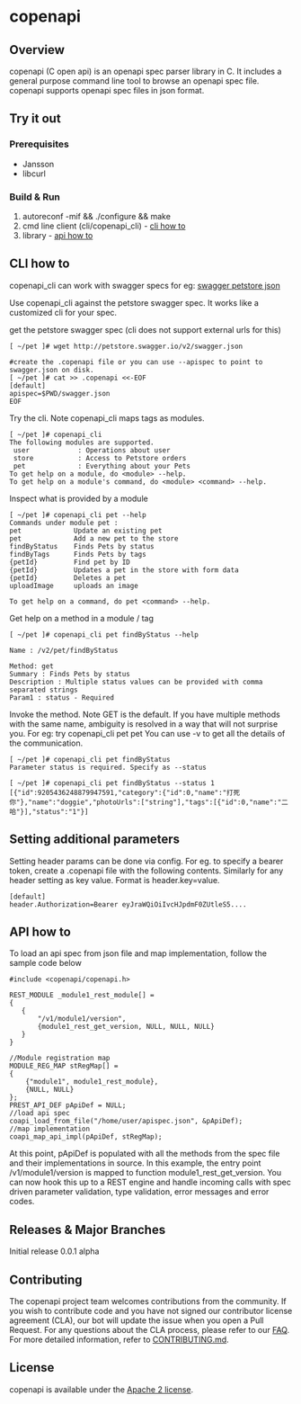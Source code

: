 

# copenapi

## Overview
copenapi (C open api) is an openapi spec parser library in C. It includes a general purpose
command line tool to browse an openapi spec file. copenapi supports openapi spec files in
json format.

## Try it out

### Prerequisites

* Jansson
* libcurl

### Build & Run

1. autoreconf -mif && ./configure && make
2. cmd line client (cli/copenapi_cli) - [cli how to](#cli-how-to)
3. library - [api how to](#api-how-to)

## CLI how to
copenapi_cli can work with swagger specs for eg: [swagger petstore json](http://petstore.swagger.io/v2/swagger.json)

Use copenapi_cli against the petstore swagger spec. It works like a customized cli for your spec.

get the petstore swagger spec (cli does not support external urls for this)
~~~
[ ~/pet ]# wget http://petstore.swagger.io/v2/swagger.json

#create the .copenapi file or you can use --apispec to point to swagger.json on disk.
[ ~/pet ]# cat >> .copenapi <<-EOF
[default]
apispec=$PWD/swagger.json
EOF

~~~

Try the cli. Note copenapi_cli maps tags as modules.
~~~
[ ~/pet ]# copenapi_cli
The following modules are supported.
 user            : Operations about user
 store           : Access to Petstore orders
 pet             : Everything about your Pets
To get help on a module, do <module> --help.
To get help on a module's command, do <module> <command> --help.
~~~

Inspect what is provided by a module
~~~
[ ~/pet ]# copenapi_cli pet --help
Commands under module pet :
pet             Update an existing pet
pet             Add a new pet to the store
findByStatus    Finds Pets by status
findByTags      Finds Pets by tags
{petId}         Find pet by ID
{petId}         Updates a pet in the store with form data
{petId}         Deletes a pet
uploadImage     uploads an image

To get help on a command, do pet <command> --help.
~~~

Get help on a method in a module / tag
~~~
[ ~/pet ]# copenapi_cli pet findByStatus --help

Name : /v2/pet/findByStatus

Method: get
Summary : Finds Pets by status
Description : Multiple status values can be provided with comma separated strings
Param1 : status - Required
~~~

Invoke the method. Note GET is the default.
If you have multiple methods with the same name, ambiguity is resolved
in a way that will not surprise you. For eg: try copenapi_cli pet pet
You can use -v to get all the details of the communication.
~~~
[ ~/pet ]# copenapi_cli pet findByStatus
Parameter status is required. Specify as --status

[ ~/pet ]# copenapi_cli pet findByStatus --status 1
[{"id":9205436248879947591,"category":{"id":0,"name":"打死你"},"name":"doggie","photoUrls":["string"],"tags":[{"id":0,"name":"二哈"}],"status":"1"}]
~~~

## Setting additional parameters
Setting header params can be done via config. For eg. to specify a bearer token, create a .copenapi file with the following contents. Similarly for any header setting as key value. Format is header.key=value.
~~~
[default]
header.Authorization=Bearer eyJraWQiOiIvcHJpdmF0ZUtleS5....
~~~


## API how to

To load an api spec from json file and map implementation, follow the sample code below

    #include <copenapi/copenapi.h>

    REST_MODULE _module1_rest_module[] =
    {
       {
           "/v1/module1/version",
           {module1_rest_get_version, NULL, NULL, NULL}
       }
    }

    //Module registration map
    MODULE_REG_MAP stRegMap[] =
    {
        {"module1", module1_rest_module},
        {NULL, NULL}
    };
    PREST_API_DEF pApiDef = NULL;
    //load api spec
    coapi_load_from_file("/home/user/apispec.json", &pApiDef);
    //map implementation
    coapi_map_api_impl(pApiDef, stRegMap);

At this point, pApiDef is populated with all the methods from the spec file and their implementations in source.
In this example, the entry point /v1/module1/version is mapped to function module1_rest_get_version.
You can now hook this up to a REST engine and handle incoming calls with spec driven
parameter validation, type validation, error messages and error codes.

## Releases & Major Branches
Initial release 0.0.1 alpha

## Contributing

The copenapi project team welcomes contributions from the community. If you wish to contribute code and you have not
signed our contributor license agreement (CLA), our bot will update the issue when you open a Pull Request. For any
questions about the CLA process, please refer to our [FAQ](https://cla.vmware.com/faq). For more detailed information,
refer to [CONTRIBUTING.md](CONTRIBUTING.md).

## License
copenapi is available under the [Apache 2 license](LICENSE).
